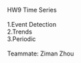 HW9 Time Series
<br/>
<br/>
1.Event Detection<br/>
2.Trends<br/>
3.Periodic<br/>
<br/>
Teammate: Ziman Zhou